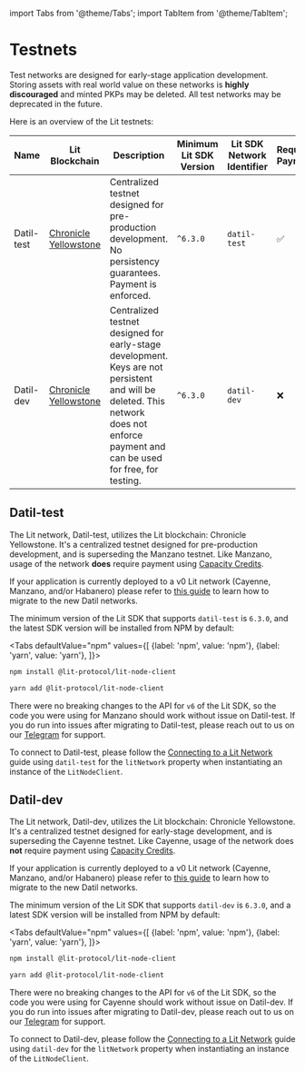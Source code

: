 import Tabs from '@theme/Tabs';
import TabItem from '@theme/TabItem';

# Testnets

Test networks are designed for early-stage application development. Storing assets with real world value on these networks is **highly discouraged** and minted PKPs may be deleted. All test networks may be deprecated in the future.

Here is an overview of the Lit testnets:

| Name       | Lit Blockchain                                                   | Description                                                                                                                                                                         | Minimum Lit SDK Version | Lit SDK Network Identifier | Requires Payment |
|------------|------------------------------------------------------------------|-------------------------------------------------------------------------------------------------------------------------------------------------------------------------------------|-------------------------|----------------------------|------------------|
| Datil-test | [Chronicle Yellowstone](./lit-blockchains/chronicle-yellowstone) | Centralized testnet designed for pre-production development. No persistency guarantees. Payment is enforced.                                                                        | `^6.3.0`                | `datil-test`               | ✅                |
| Datil-dev  | [Chronicle Yellowstone](./lit-blockchains/chronicle-yellowstone) | Centralized testnet designed for early-stage development. Keys are not persistent and will be deleted. This network does not enforce payment and can be used for free, for testing. | `^6.3.0`                | `datil-dev`                | ❌                | 

## Datil-test

The Lit network, Datil-test, utilizes the Lit blockchain: Chronicle Yellowstone. It's a centralized testnet designed for pre-production development, and is superseding the Manzano testnet. Like Manzano, usage of the network **does** require payment using [Capacity Credits](../sdk/capacity-credits).

If your application is currently deployed to a v0 Lit network (Cayenne, Manzano, and/or Habanero) please refer to [this guide](migrating-to-datil) to learn how to migrate to the new Datil networks.

The minimum version of the Lit SDK that supports `datil-test` is `6.3.0`, and the latest SDK version will be installed from NPM by default:

<Tabs
defaultValue="npm"
values={[
{label: 'npm', value: 'npm'},
{label: 'yarn', value: 'yarn'},
]}>
<TabItem value="npm">

```bash
npm install @lit-protocol/lit-node-client
```

</TabItem>

<TabItem value="yarn">

```bash
yarn add @lit-protocol/lit-node-client
```

</TabItem>
</Tabs>

There were no breaking changes to the API for `v6` of the Lit SDK, so the code you were using for Manzano should work without issue on Datil-test. If you do run into issues after migrating to Datil-test, please reach out to us on our [Telegram](https://t.me/+aa73FAF9Vp82ZjJh) for support.

To connect to Datil-test, please follow the [Connecting to a Lit Network](./connecting) guide using `datil-test` for the `litNetwork` property when instantiating an instance of the `LitNodeClient`.

## Datil-dev

The Lit network, Datil-dev, utilizes the Lit blockchain: Chronicle Yellowstone. It's a centralized testnet designed for early-stage development, and is superseding the Cayenne testnet. Like Cayenne, usage of the network does **not** require payment using [Capacity Credits](../sdk/capacity-credits).

If your application is currently deployed to a v0 Lit network (Cayenne, Manzano, and/or Habanero) please refer to [this guide](migrating-to-datil) to learn how to migrate to the new Datil networks.

The minimum version of the Lit SDK that supports `datil-dev` is `6.3.0`, and a latest SDK version will be installed from NPM by default:

<Tabs
defaultValue="npm"
values={[
{label: 'npm', value: 'npm'},
{label: 'yarn', value: 'yarn'},
]}>
<TabItem value="npm">

```bash
npm install @lit-protocol/lit-node-client
```

</TabItem>

<TabItem value="yarn">

```bash
yarn add @lit-protocol/lit-node-client
```

</TabItem>
</Tabs>

There were no breaking changes to the API for `v6` of the Lit SDK, so the code you were using for Cayenne should work without issue on Datil-dev. If you do run into issues after migrating to Datil-dev, please reach out to us on our [Telegram](https://t.me/+aa73FAF9Vp82ZjJh) for support.

To connect to Datil-dev, please follow the [Connecting to a Lit Network](./connecting) guide using `datil-dev` for the `litNetwork` property when instantiating an instance of the `LitNodeClient`.
